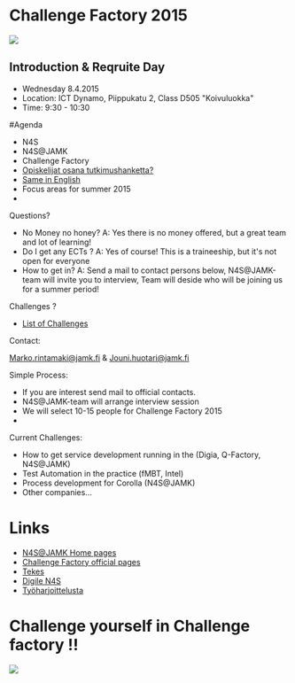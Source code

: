 # Challenge Factory 2015

![](http://n4sjamk.github.io/img/challenge_factory_wheel.png)

## Introduction & Reqruite Day 

  * Wednesday 8.4.2015
  * Location: ICT Dynamo, Piippukatu 2, Class D505 "Koivuluokka"
  * Time:     9:30 - 10:30 

#Agenda

  * N4S
  * N4S@JAMK
  * Challenge Factory
  * [Opiskelijat osana tutkimushanketta?](https://www.dropbox.com/s/xqiquyf0k7ayn45/N4SJAMK-intro.pdf?dl=0)
  * [Same in English](https://www.dropbox.com/s/44fa27dcia34w7z/N4SJAMK-intro%20-in-english.pdf?dl=0)
  * Focus areas for summer 2015
  * 
  
Questions? 

  * No Money no honey? A: Yes there is no money offered, but a great team and lot of learning! 
  * Do I get any ECTs ? A: Yes of course! This is a traineeship, but it's not open for everyone
  * How to get in? A: Send a mail to contact persons below, N4S@JAMK-team will invite you to interview, Team will deside who will be joining us for a summer period!

Challenges ?

  * [List of Challenges](about-challenges-2015)

Contact:

Marko.rintamaki@jamk.fi & Jouni.huotari@jamk.fi

Simple Process: 
  * If you are interest send mail to official contacts. 
  * N4S@JAMK-team will arrange interview session 
  * We will select 10-15 people for Challenge Factory 2015
  *

Current Challenges:

  * How to get service development running in the (Digia, Q-Factory, N4S@JAMK)
  * Test Automation in the practice (fMBT, Intel)
  * Process development for Corolla (N4S@JAMK)
  * Other companies... 


# Links

  * [N4S@JAMK Home pages](http://n4sjamk.github.io)
  * [Challenge Factory official pages](http://n4sjamk.github.io/challenge-factory)
  * [Tekes](http://tekes.fi)
  * [Digile N4S](http://n4s.fi)
  * [Työharjoittelusta](http://studyguide.jamk.fi/fi/opinto-opas-amk/Opiskelu/Harjoittelu/)
  
# Challenge yourself in Challenge factory !!

![](https://openclipart.org/image/400px/svg_to_png/182910/Monkey%20Killer.png)

